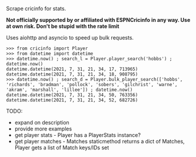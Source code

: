 Scrape cricinfo for stats.  

**Not officially supported by or affiliated with ESPNCricinfo in any way.  Use at own risk.  Don't be stupid with the rate limit**

Uses aiohttp and asyncio to speed up bulk requests.

```
>>> from cricinfo import Player
>>> from datetime import datetime
>>> datetime.now() ; search_l = Player.player_search('hobbs') ; datetime.now()
datetime.datetime(2021, 7, 31, 21, 34, 17, 713965)
datetime.datetime(2021, 7, 31, 21, 34, 18, 908795)
>>> datetime.now() ; search_d = Player.bulk_player_search(['hobbs', 'richards', 'bradman', 'pollock', 'sobers', 'gilchrist', 'warne', 'akram', 'marshall', 'lillee']) ; datetime.now()
datetime.datetime(2021, 7, 31, 21, 34, 50, 763356)
datetime.datetime(2021, 7, 31, 21, 34, 52, 682726)
```

TODO:
* expand on description
* provide more examples
* get player stats - Player has a PlayerStats instance?
* get player matches - Matches staticmethod returns a dict of Matches, Player gets a list of Match keys/IDs set